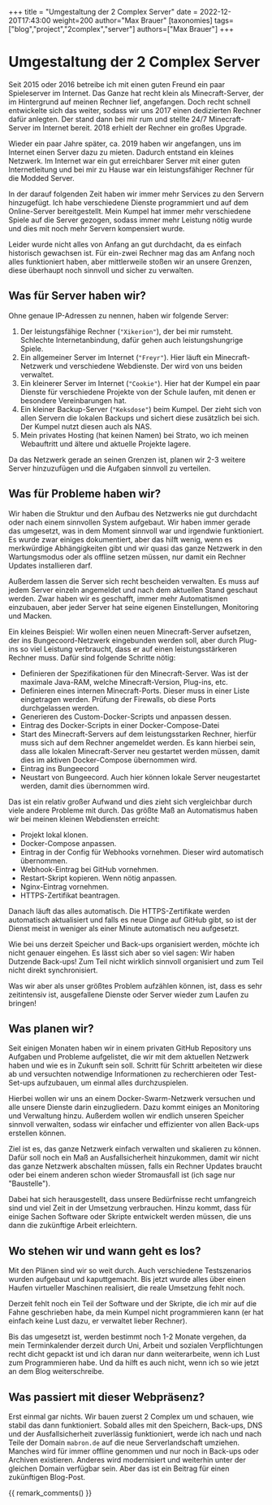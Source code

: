 +++
title = "Umgestaltung der 2 Complex Server"
date = 2022-12-20T17:43:00
weight=200
author="Max Brauer"
[taxonomies]
tags=["blog","project","2complex","server"]
authors=["Max Brauer"]
+++

# Umgestaltung der 2 Complex Server

Seit 2015 oder 2016 betreibe ich mit einen guten Freund ein paar Spieleserver im Internet. Das Ganze
hat recht klein als Minecraft-Server, der im Hintergrund auf meinen Rechner lief, angefangen. Doch
recht schnell entwickelte sich das weiter, sodass wir uns 2017 einen dedizierten Rechner dafür
anlegten. Der stand dann bei mir rum und stellte 24/7 Minecraft-Server im Internet bereit. 2018
erhielt der Rechner ein großes Upgrade.

<!-- more -->

Wieder ein paar Jahre später, ca. 2019 haben wir angefangen, uns im Internet einen Server dazu zu
mieten. Dadurch entstand ein kleines Netzwerk. Im Internet war ein gut erreichbarer Server mit einer
guten Internetleitung und bei mir zu Hause war ein leistungsfähiger Rechner für die Modded Server.

In der darauf folgenden Zeit haben wir immer mehr Services zu den Servern hinzugefügt. Ich habe
verschiedene Dienste programmiert und auf dem Online-Server bereitgestellt. Mein Kumpel hat immer
mehr verschiedene Spiele auf die Server gezogen, sodass immer mehr Leistung nötig wurde und dies mit
noch mehr Servern kompensiert wurde.

Leider wurde nicht alles von Anfang an gut durchdacht, da es einfach historisch gewachsen ist. Für
ein-zwei Rechner mag das am Anfang noch alles funktioniert haben, aber mittlerweile stoßen wir an
unsere Grenzen, diese überhaupt noch sinnvoll und sicher zu verwalten.

## Was für Server haben wir?

Ohne genaue IP-Adressen zu nennen, haben wir folgende Server:

1. Der leistungsfähige Rechner (`"Xikerion"`), der bei mir rumsteht. Schlechte Internetanbindung,
   dafür gehen auch leistungshungrige Spiele.
2. Ein allgemeiner Server im Internet (`"Freyr"`). Hier läuft ein Minecraft-Netzwerk und
   verschiedene Webdienste. Der wird von uns beiden verwaltet.
3. Ein kleinerer Server im Internet (`"Cookie"`). Hier hat der Kumpel ein paar Dienste für
   verschiedene Projekte von der Schule laufen, mit denen er besondere Vereinbarungen hat.
4. Ein kleiner Backup-Server (`"Keksdose"`) beim Kumpel. Der zieht sich von allen Servern die
   lokalen Backups und sichert diese zusätzlich bei sich. Der Kumpel nutzt diesen auch als NAS.
5. Mein privates Hosting (hat keinen Namen) bei Strato, wo ich meinen Webauftritt und ältere und
   aktuelle Projekte lagere.

Da das Netzwerk gerade an seinen Grenzen ist, planen wir 2-3 weitere Server hinzuzufügen und die
Aufgaben sinnvoll zu verteilen.

## Was für Probleme haben wir?

Wir haben die Struktur und den Aufbau des Netzwerks nie gut durchdacht oder nach einem sinnvollen
System aufgebaut. Wir haben immer gerade das umgesetzt, was in dem Moment sinnvoll war und irgendwie
funktioniert. Es wurde zwar einiges dokumentiert, aber das hilft wenig, wenn es merkwürdige
Abhängigkeiten gibt und wir quasi das ganze Netzwerk in den Wartungsmodus oder als offline setzen
müssen, nur damit ein Rechner Updates installieren darf.

Außerdem lassen die Server sich recht bescheiden verwalten. Es muss auf jedem Server einzeln
angemeldet und nach dem aktuellen Stand geschaut werden. Zwar haben wir es geschafft, immer mehr
Automatismen einzubauen, aber jeder Server hat seine eigenen Einstellungen, Monitoring und Macken.

Ein kleines Beispiel: Wir wollen einen neuen Minecraft-Server aufsetzen, der ins Bungecoord-Netzwerk
eingebunden werden soll, aber durch Plug-ins so viel Leistung verbraucht, dass er auf einen
leistungsstärkeren Rechner muss. Dafür sind folgende Schritte nötig:

- Definieren der Spezifikationen für den Minecraft-Server. Was ist der maximale Java-RAM, welche
  Minecraft-Version, Plug-ins, etc.
- Definieren eines internen Minecraft-Ports. Dieser muss in einer Liste eingetragen werden. Prüfung
  der Firewalls, ob diese Ports durchgelassen werden.
- Generieren des Custom-Docker-Scripts und anpassen dessen.
- Eintrag des Docker-Scripts in einer Docker-Compose-Datei
- Start des Minecraft-Servers auf dem leistungsstarken Rechner, hierfür muss sich auf dem Rechner
  angemeldet werden. Es kann hierbei sein, dass alle lokalen Minecraft-Server neu gestartet werden
  müssen, damit dies im aktiven Docker-Compose übernommen wird.
- Eintrag ins Bungeecord
- Neustart von Bungeecord. Auch hier können lokale Server neugestartet werden, damit dies übernommen
  wird.

Das ist ein relativ großer Aufwand und dies zieht sich vergleichbar durch viele andere Probleme mit
durch. Das größte Maß an Automatismus haben wir bei meinen kleinen Webdiensten erreicht:

- Projekt lokal klonen.
- Docker-Compose anpassen.
- Eintrag in der Config für Webhooks vornehmen. Dieser wird automatisch übernommen.
- Webhook-Eintrag bei GitHub vornehmen.
- Restart-Skript kopieren. Wenn nötig anpassen.
- Nginx-Eintrag vornehmen.
- HTTPS-Zertifikat beantragen.

Danach läuft das alles automatisch. Die HTTPS-Zertifikate werden automatisch aktualisiert und falls
es neue Dinge auf GitHub gibt, so ist der Dienst meist in weniger als einer Minute automatisch neu
aufgesetzt.

Wie bei uns derzeit Speicher und Back-ups organisiert werden, möchte ich nicht genauer eingehen. Es
lässt sich aber so viel sagen: Wir haben Dutzende Back-ups! Zum Teil nicht wirklich sinnvoll
organisiert und zum Teil nicht direkt synchronisiert.

Was wir aber als unser größtes Problem aufzählen können, ist, dass es sehr zeitintensiv ist,
ausgefallene Dienste oder Server wieder zum Laufen zu bringen!

## Was planen wir?

Seit einigen Monaten haben wir in einem privaten GitHub Repository uns Aufgaben und Probleme
aufgelistet, die wir mit dem aktuellen Netzwerk haben und wie es in Zukunft sein soll. Schritt für
Schritt arbeiteten wir diese ab und versuchten notwendige Informationen zu recherchieren oder
Test-Set-ups aufzubauen, um einmal alles durchzuspielen.

Hierbei wollen wir uns an einem Docker-Swarm-Netzwerk versuchen und alle unsere Dienste darin
einzugliedern. Dazu kommt einiges an Monitoring und Verwaltung hinzu. Außerdem wollen wir endlich
unseren Speicher sinnvoll verwalten, sodass wir einfacher und effizienter von allen Back-ups
erstellen können.

Ziel ist es, das ganze Netzwerk einfach verwalten und skalieren zu können. Dafür soll noch ein Maß
an Ausfallsicherheit hinzukommen, damit wir nicht das ganze Netzwerk abschalten müssen, falls ein
Rechner Updates braucht oder bei einem anderen schon wieder Stromausfall ist (ich sage nur
"Baustelle").

Dabei hat sich herausgestellt, dass unsere Bedürfnisse recht umfangreich sind und viel Zeit in der
Umsetzung verbrauchen. Hinzu kommt, dass für einige Sachen Software oder Skripte entwickelt werden
müssen, die uns dann die zukünftige Arbeit erleichtern.

## Wo stehen wir und wann geht es los?

Mit den Plänen sind wir so weit durch. Auch verschiedene Testszenarios wurden aufgebaut und
kaputtgemacht. Bis jetzt wurde alles über einen Haufen virtueller Maschinen realisiert, die reale
Umsetzung fehlt noch.

Derzeit fehlt noch ein Teil der Software und der Skripte, die ich mir auf die Fahne geschrieben
habe, da mein Kumpel nicht programmieren kann (er hat einfach keine Lust dazu, er verwaltet lieber
Rechner).

Bis das umgesetzt ist, werden bestimmt noch 1-2 Monate vergehen, da mein Terminkalender derzeit
durch Uni, Arbeit und sozialen Verpflichtungen recht dicht gepackt ist und ich daran nur dann
weiterarbeite, wenn ich Lust zum Programmieren habe. Und da hilft es auch nicht, wenn ich so wie
jetzt an dem Blog weiterschreibe.

## Was passiert mit dieser Webpräsenz?

Erst einmal gar nichts. Wir bauen zuerst 2 Complex um und schauen, wie stabil das dann funktioniert.
Sobald alles mit den Speichern, Back-ups, DNS und der Ausfallsicherheit zuverlässig funktioniert,
werde ich nach und nach Teile der Domain `mabron.de` auf die neue Serverlandschaft umziehen. Manches
wird für immer offline genommen und nur noch in Back-ups oder Archiven existieren. Anderes wird
modernisiert und weiterhin unter der gleichen Domain verfügbar sein. Aber das ist ein Beitrag für
einen zukünftigen Blog-Post.

{{ remark_comments() }}
